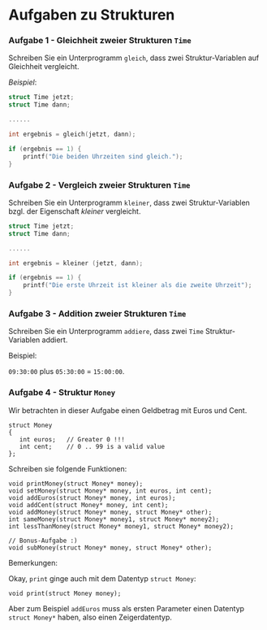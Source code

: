# Aufgaben zu Strukturen

### Aufgabe 1 - Gleichheit zweier Strukturen `Time`

Schreiben Sie ein Unterprogramm `gleich`,
dass zwei Struktur-Variablen auf Gleichheit vergleicht.

*Beispiel*:

```cpp
struct Time jetzt; 
struct Time dann;

......

int ergebnis = gleich(jetzt, dann);

if (ergebnis == 1) {
    printf("Die beiden Uhrzeiten sind gleich.");
}
```

### Aufgabe 2 - Vergleich zweier Strukturen `Time`

Schreiben Sie ein Unterprogramm `kleiner`,
dass zwei Struktur-Variablen bzgl. der Eigenschaft *kleiner* vergleicht.

```cpp
struct Time jetzt; 
struct Time dann;

......

int ergebnis = kleiner (jetzt, dann);

if (ergebnis == 1) {
    printf("Die erste Uhrzeit ist kleiner als die zweite Uhrzeit");
}
```

### Aufgabe 3 - Addition zweier Strukturen `Time`

Schreiben Sie ein Unterprogramm `addiere`,
dass zwei `Time` Struktur-Variablen addiert.

Beispiel:

`09:30:00` plus `05:30:00` = `15:00:00`.



### Aufgabe 4 - Struktur `Money`

Wir betrachten in dieser Aufgabe einen Geldbetrag mit Euros und Cent.

```
struct Money
{
   int euros;   // Greater 0 !!!
   int cent;    // 0 .. 99 is a valid value 
};
```

Schreiben sie folgende Funktionen:


```
void printMoney(struct Money* money);
void setMoney(struct Money* money, int euros, int cent);
void addEuros(struct Money* money, int euros);
void addCent(struct Money* money, int cent);
void addMoney(struct Money* money, struct Money* other);
int sameMoney(struct Money* money1, struct Money* money2);
int lessThanMoney(struct Money* money1, struct Money* money2);

// Bonus-Aufgabe :)
void subMoney(struct Money* money, struct Money* other);
```

Bemerkungen:


Okay, `print` ginge auch mit dem Datentyp `struct Money`:

```
void print(struct Money money);
```

Aber zum Beispiel `addEuros` muss als ersten Parameter einen Datentyp
`struct Money*` haben, also einen Zeigerdatentyp.

